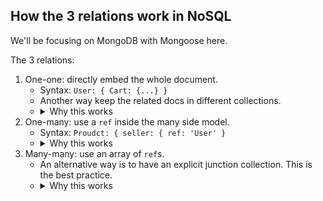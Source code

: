 ## How the 3 relations work in NoSQL
We'll be focusing on MongoDB with Mongoose here.

The 3 relations:
1. One-one: directly embed the whole document.
	- Syntax: `User: { Cart: {...} }`
	- Another way keep the related docs in different collections. 
	- <details><summary>Why this works</summary>Embedding is the simplest way to ensure isolation to a given entity. *Ignorable*: Another way, perhaps more memory efficient, is to store the id, but have the instance be stored in a different collection altogether</details>
1. One-many: use a `ref` inside the many side model. 
	- Syntax: `Proudct: { seller: { ref: 'User' }` 
	- <details><summary>Why this works</summary>Because an attribute can only have a one `ref`, and it doesn't have to be the same for different instances.</details>
3. Many-many: use an array of `ref`s. 
	- An alternative way is to have an explicit junction collection. This is the best practice.
	- <details><summary>Why this works</summary>Since both sides can have multiple connections, embedding (isolation) doesn't make sense - since they've got to be independent. Array because we need to have multiple connections</details>
